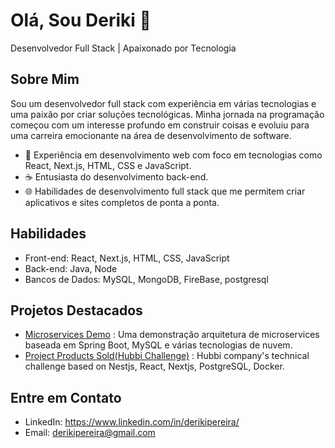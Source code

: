 # Olá, Sou Deriki 👋

Desenvolvedor Full Stack | Apaixonado por Tecnologia

## Sobre Mim

Sou um desenvolvedor full stack com experiência em várias tecnologias e uma paixão por criar soluções tecnológicas. Minha jornada na programação começou com um interesse profundo em construir coisas e evoluiu para uma carreira emocionante na área de desenvolvimento de software.

- 🌟 Experiência em desenvolvimento web com foco em tecnologias como React, Next.js, HTML, CSS e JavaScript.
- ☕ Entusiasta do desenvolvimento back-end.
- 🌐 Habilidades de desenvolvimento full stack que me permitem criar aplicativos e sites completos de ponta a ponta.

## Habilidades

- Front-end: React, Next.js, HTML, CSS, JavaScript
- Back-end: Java, Node
- Bancos de Dados: MySQL, MongoDB, FireBase, postgresql

## Projetos Destacados

- [Microservices Demo](https://github.com/derikipereira/Microservices-Demo) : Uma demonstração arquitetura de microservices baseada em Spring Boot, MySQL e várias tecnologias de nuvem.
- [Project Products Sold(Hubbi Challenge)](https://github.com/derikipereira/products-sold) : Hubbi company's technical challenge based on Nestjs, React, Nextjs, PostgreSQL, Docker.

## Entre em Contato

- LinkedIn: https://www.linkedin.com/in/derikipereira/
- Email: derikipereira@gmail.com
